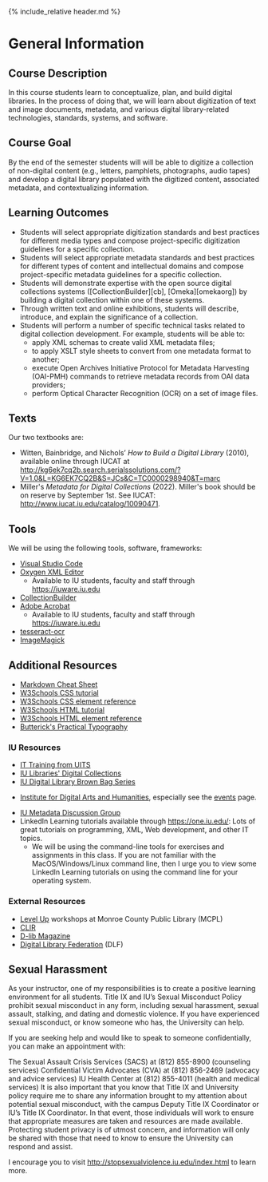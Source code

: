 {% include_relative header.md %}
# General Information

## Course Description<a id="desc"/>
In this course students learn to conceptualize, plan, and build digital libraries. In the process of doing that, we will learn about digitization of text and image documents, metadata, and various digital library-related technologies, standards, systems, and software.

## Course Goal
By the end of the semester students will will be able to digitize a collection of non-digital content (e.g., letters, pamphlets, photographs, audio tapes) and develop a digital library populated with the digitized content, associated metadata, and contextualizing information.

## Learning Outcomes
- Students will select appropriate digitization standards and best practices for different media types and compose project-specific digitization guidelines for a specific collection.
- Students will select appropriate metadata standards and best practices for different types of content and intellectual domains and compose project-specific metadata guidelines for a specific collection.
- Students will demonstrate expertise with the open source digital collections systems ([CollectionBuilder][cb], [Omeka][omekaorg]) by building a digital collection within one of these systems.
- Through written text and online exhibitions, students will describe, introduce, and explain the significance of a collection.
- Students will perform a number of specific technical tasks related to digital collection development. For example, students will be able to:
	- apply XML schemas to create valid XML metadata files;
	- to apply XSLT style sheets to convert from one metadata format to another;
	- execute Open Archives Initiative Protocol for Metadata Harvesting (OAI-PMH) commands to retrieve metadata records from OAI data providers;
	- perform Optical Character Recognition (OCR) on a set of image files.

## Texts
Our two textbooks are:

* Witten, Bainbridge, and Nichols’ _How to Build a Digital Library_ (2010), available online through IUCAT at <http://kg6ek7cq2b.search.serialssolutions.com/?V=1.0&L=KG6EK7CQ2B&S=JCs&C=TC0000298940&T=marc>
* Miller's _Metadata for Digital Collections_ (2022). Miller's book should be on reserve by September 1st. See IUCAT: <http://www.iucat.iu.edu/catalog/10090471>.

## Tools
We will be using the following tools, software, frameworks:

- [Visual Studio Code](https://code.visualstudio.com)
- [Oxygen XML Editor](http://oxygenxml.com)
	- Available to IU students, faculty and staff through <https://iuware.iu.edu>
- [CollectionBuilder](https://collectionbuilder.github.io)
- [Adobe Acrobat](https://www.adobe.com/acrobat.html)
	- Available to IU students, faculty and staff through <https://iuware.iu.edu>
- [tesseract-ocr](https://github.com/tesseract-ocr/tesseract)
- [ImageMagick](https://imagemagick.org)

## Additional Resources
* [Markdown Cheat Sheet](https://www.markdownguide.org/cheat-sheet/)
* [W3Schools CSS tutorial](https://www.w3schools.com/css/default.asp)
* [W3Schools CSS element reference](https://www.w3schools.com/cssref/default.asp)
* [W3Schools HTML tutorial](https://www.w3schools.com/html/default.asp)
* [W3Schools HTML element reference](https://www.w3schools.com/tags/default.asp)
* [Butterick's Practical Typography](https://practicaltypography.com/)

### IU Resources
* [IT Training from UITS](http://ittraining.iu.edu)
* [IU Libraries' Digital Collections](http://dlib.indiana.edu/collections/)
* [IU Digital Library Brown Bag Series]( https://libraries.indiana.edu/digital-library-brown-bag-series)
- [Institute for Digital Arts and Humanities](https://idah.indiana.edu), especially see the [events]( https://idah.indiana.edu/news-events/) page.
* [IU Metadata Discussion Group](https://blogs.libraries.iub.edu/metadata/)
* LinkedIn Learning tutorials available through <https://one.iu.edu/>: Lots of great tutorials on programming, XML, Web development, and other IT topics. 
	- We will be using the command-line tools for exercises and assignments in this class. If you are not familiar with the MacOS/Windows/Linux command line, then I urge you to view some LinkedIn Learning tutorials on using the command line for your operating system. 

### External Resources
* [Level Up](https://mcpl.info/levelup/level-digital-creativity-center) workshops at Monroe County Public Library (MCPL)
* [CLIR](http://www.clir.org/pubs/reports/)
* [D-lib Magazine](http://www.dlib.org/)
* [Digital Library Federation](http://diglib.org/) (DLF)

## Sexual Harassment
As your instructor, one of my responsibilities is to create a positive learning environment for all students. Title IX and IU’s Sexual Misconduct Policy prohibit sexual misconduct in any form, including sexual harassment, sexual assault, stalking, and dating and domestic violence. If you have experienced sexual misconduct, or know someone who has, the University can help.

If you are seeking help and would like to speak to someone confidentially, you can make an appointment with:

The Sexual Assault Crisis Services (SACS) at (812) 855-8900 (counseling services) Confidential Victim Advocates (CVA) at (812) 856-2469 (advocacy and advice services) IU Health Center at (812) 855-4011 (health and medical services)
It is also important that you know that Title IX and University policy require me to share any information brought to my attention about potential sexual misconduct, with the campus Deputy Title IX Coordinator or IU’s Title IX Coordinator. In that event, those individuals will work to ensure that appropriate measures are taken and resources are made available. Protecting student privacy is of utmost concern, and information will only be shared with those that need to know to ensure the University can respond and assist.

I encourage you to visit <http://stopsexualviolence.iu.edu/index.html> to learn more.

